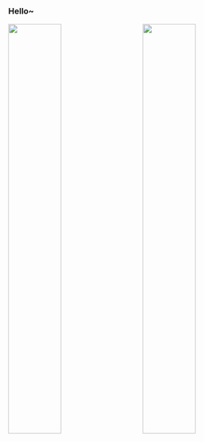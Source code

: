 ### Hello~

<img align="left" src="https://github-readme-stats.vercel.app/api/top-langs/?username=Exisi&layout=compact&count_private=true&theme=default" width="46%"><img align="right" src="https://github-readme-stats.vercel.app/api?username=Exisi&show_icons=true&icon_color=CE1D2D&text_color=718096&bg_color=ffffff&hide_title=true" width="46%"/>
